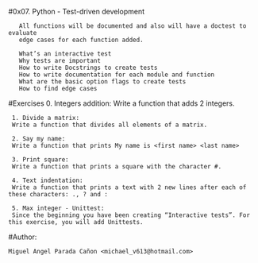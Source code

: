 #0x07. Python - Test-driven development

       All functions will be documented and also will have a doctest to evaluate
       edge cases for each function added.

       What’s an interactive test
       Why tests are important
       How to write Docstrings to create tests
       How to write documentation for each module and function
       What are the basic option flags to create tests
       How to find edge cases

#Exercises
	 0. Integers addition:
	 Write a function that adds 2 integers.

	 1. Divide a matrix:
	 Write a function that divides all elements of a matrix.

	 2. Say my name:
	 Write a function that prints My name is <first name> <last name>

	 3. Print square:
	 Write a function that prints a square with the character #.

	 4. Text indentation:
	 Write a function that prints a text with 2 new lines after each of these characters: ., ? and :

	 5. Max integer - Unittest:
	 Since the beginning you have been creating “Interactive tests”. For this exercise, you will add Unittests.

#Author:

	Miguel Angel Parada Cañon <michael_v613@hotmail.com>